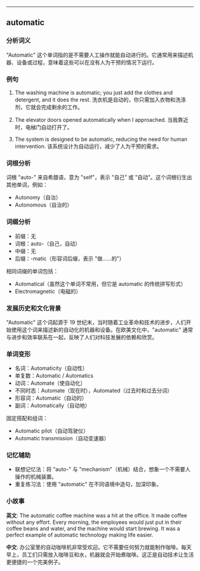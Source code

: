 
---------------
## automatic
### 分析词义
"Automatic" 这个单词指的是不需要人工操作就能自动进行的。它通常用来描述机器、设备或过程，意味着这些可以在没有人为干预的情况下运行。

### 例句
1. The washing machine is automatic; you just add the clothes and detergent, and it does the rest.
   洗衣机是自动的，你只需加入衣物和洗涤剂，它就会完成剩余的工作。

2. The elevator doors opened automatically when I approached.
   当我靠近时，电梯门自动打开了。

3. The system is designed to be automatic, reducing the need for human intervention.
   该系统设计为自动运行，减少了人为干预的需求。

### 词根分析
词根 "auto-" 来自希腊语，意为 "self"，表示 "自己" 或 "自动"。这个词根衍生出其他单词，例如：
- Autonomy（自治）
- Autonomous（自治的）

### 词缀分析
- 前缀：无
- 词根：auto-（自己，自动）
- 中缀：无
- 后缀：-matic（形容词后缀，表示 "做……的"）

相同词缀的单词包括：
- Automatical（虽然这个单词不常用，但它是 automatic 的传统拼写形式）
- Electromagnetic（电磁的）

### 发展历史和文化背景
"Automatic" 这个词起源于 19 世纪末，当时随着工业革命和技术的进步，人们开始使用这个词来描述新的自动化的机器和设备。在欧美文化中，"automatic" 通常与进步和效率联系在一起，反映了人们对科技发展的依赖和欣赏。

### 单词变形
- 名词：Automaticity（自动性）
- 单复数：Automatic / Automatics
- 动词：Automate（使自动化）
- 不同时态：Automate（现在时），Automated（过去时和过去分词）
- 形容词：Automatic（自动的）
- 副词：Automatically（自动地）

固定搭配和组词：
- Automatic pilot（自动驾驶仪）
- Automatic transmission（自动变速器）

### 记忆辅助
- 联想记忆法：将 "auto-" 与 "mechanism"（机械）结合，想象一个不需要人操作的机械装置。
- 重复练习法：使用 "automatic" 在不同语境中造句，加深印象。

### 小故事
**英文**:
The automatic coffee machine was a hit at the office. It made coffee without any effort. Every morning, the employees would just put in their coffee beans and water, and the machine would start brewing. It was a perfect example of automatic technology making life easier.

**中文**:
办公室里的自动咖啡机非常受欢迎。它不需要任何努力就能制作咖啡。每天早上，员工们只需放入咖啡豆和水，机器就会开始煮咖啡。这正是自动技术让生活更便捷的一个完美例子。

